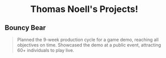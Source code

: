 <h1 align="center">Thomas Noell's Projects!</h1>
<h2>Bouncy Bear</h2> 

> Planned the 9-week production cycle for a game demo, reaching all objectives on time. 
> Showcased the demo at a public event, attracting 60+ individuals to play live.
